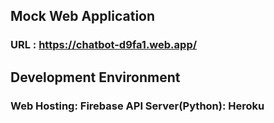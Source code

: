 ## Mock Web Application

### URL : https://chatbot-d9fa1.web.app/

## Development Environment

### Web Hosting: Firebase     API Server(Python): Heroku
